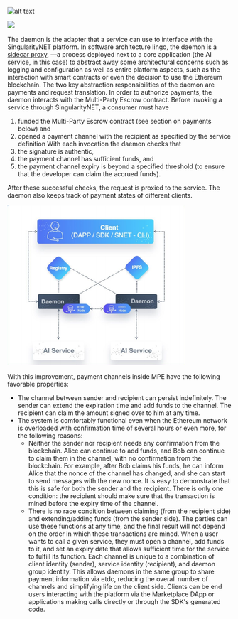 ![alt text](https://i.imgur.com/V0IxO5Tl.png "SingularityNET Daemon")

<img src="https://i.imgur.com/V0IxO5T.png" width="400">

The daemon is the adapter that a service can use to interface with the SingularityNET platform.
In software architecture lingo, the daemon is a [sidecar proxy](https://docs.microsoft.com/en-us/azure/architecture/patterns/sidecar), —a process deployed next to a core application (the AI service, in this case) to abstract away some architectural concerns such
as logging and configuration as well as entire platform aspects, such as the interaction with smart
contracts or even the decision to use the Ethereum blockchain.
The two key abstraction responsibilities of the daemon are payments and request translation.
In order to authorize payments, the daemon interacts with the Multi-Party Escrow contract.
Before invoking a service through SingularityNET, a consumer must have
1. funded the Multi-Party Escrow contract (see section on payments below) and
2. opened a payment channel with the recipient as specified by the service definition
With each invocation the daemon checks that
1. the signature is authentic,
2. the payment channel has sufficient funds, and
3. the payment channel expiry is beyond a specified threshold (to ensure that the developer
can claim the accrued funds).

After these successful checks, the request is proxied to the service. The daemon also keeps track
of payment states of different clients.

<img src="/img/daemon_diagram.png" width="400">

With this improvement, payment channels inside MPE have the following favorable
properties:
* The channel between sender and recipient can persist indefinitely. The sender can extend
the expiration time and add funds to the channel. The recipient can claim the amount
signed over to him at any time.
* The system is comfortably functional even when the Ethereum network is overloaded
with confirmation time of several hours or even more, for the following reasons:
  * Neither the sender nor recipient needs any confirmation from the blockchain. Alice can continue to add funds, and Bob can continue to claim them in the channel, with no confirmation from the blockchain. For example, after Bob claims his funds, he can inform Alice that the nonce of the channel has changed, and she can start to send messages with the new nonce. It is easy to demonstrate that this is safe for both the sender and the recipient. There is only one condition: the recipient should make sure that the transaction is mined before the expiry time of the channel.
  * There is no race condition between claiming (from the recipient side) and extending/adding funds (from the sender side). The parties can use these functions at any time, and the final result will not depend on the order in which these transactions are mined.
When a user wants to call a given service, they must open a channel, add funds to it, and set an
expiry date that allows sufficient time for the service to fulfill its function. Each channel is
unique to a combination of client identity (sender), service identity (recipient), and daemon
group identity. This allows daemons in the same group to share payment information via etdc,
reducing the overall number of channels and simplifying life on the client side. Clients can be
end users interacting with the platform via the Marketplace DApp or applications making calls
directly or through the SDK's generated code.
